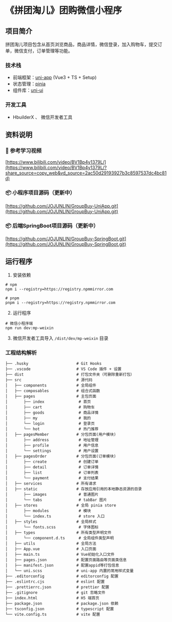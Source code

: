 # 《拼团淘儿》团购微信小程序

## 项目简介

拼团淘儿项目包含从首页浏览商品，商品详情，微信登录，加入购物车，提交订单，微信支付，订单管理等功能。

### 技术栈

- 前端框架：[uni-app](https://uniapp.dcloud.net.cn/) (Vue3 + TS + Setup)
- 状态管理：[pinia](https://pinia.vuejs.org/zh/)
- 组件库：[uni-ui](https://uniapp.dcloud.net.cn/component/uniui/uni-ui.html)

### 开发工具

- HbuilderX 、 微信开发者工具

## 资料说明

### 📀 参考学习视频

[https://www.bilibili.com/video/BV1Bp4y1379L/](https://www.bilibili.com/video/BV1Bp4y1379L/?share_source=copy_web&vd_source=2ac50d29193927b3c8597537dc4bc81d)

### 📦 小程序项目源码（更新中）

[https://github.com/JOJUNLIN/GroupBuy-UniApp.git](https://github.com/JOJUNLIN/GroupBuy-UniApp.git)

### 📦 后端SpringBoot项目源码（更新中）

[https://github.com/JOJUNLIN/GroupBuy-SpringBoot.git](https://github.com/JOJUNLIN/GroupBuy-SpringBoot.git)

## 运行程序

1. 安装依赖

```shell
# npm
npm i --registry=https://registry.npmmirror.com

# pnpm
pnpm i --registry=https://registry.npmmirror.com
```

2. 运行程序

```shell
# 微信小程序端
npm run dev:mp-weixin

```

3. 微信开发者工具导入 `/dist/dev/mp-weixin` 目录

### 工程结构解析

```
├── .husky                     # Git Hooks
├── .vscode                    # VS Code 插件 + 设置
├── dist                       # 打包文件夹（可删除重新打包）
├── src                        # 源代码
│   ├── components             # 全局组件
│   ├── composables            # 组合式函数
│   ├── pages                  # 主包页面
│       ├── index               # 首页
│       ├── cart                # 购物车
│       ├── goods               # 商品详情
│       ├── my                  # 我的
│       └── login               # 登录页
│       └── hot                 # 热门推荐
│   ├── pagesMember            # 分包页面(用户模块)
│       ├── address             # 地址管理
│       ├── profile             # 用户信息
│       └── settings            # 用户设置
│   ├── pagesOrder             # 分包页面(订单模块)
│       ├── create              # 创建订单
│       ├── detail              # 订单详情
│       ├── list                # 订单列表
│       └── payment             # 支付结果
│   ├── services               # 所有请求
│   ├── static                 # 存放应用引用的本地静态资源的目录
│       ├── images              # 普通图片
│       └── tabs                # tabBar 图片
│   ├── stores                 # 全局 pinia store
│       ├── modules             # 模块
│       └── index.ts            # store 入口
│   ├── styles                 # 全局样式
│       └── fonts.scss          # 字体图标
│   ├── types                  # 所有类型声明文件
│       └── component.d.ts      # 全局组件类型声明
│   ├── utils                  # 全局方法
│   ├── App.vue                # 入口页面
│   ├── main.ts                # Vue初始化入口文件
│   ├── pages.json             # 配置页面路由等页面类信息
│   ├── manifest.json          # 配置appid等打包信息
│   └── uni.scss               # uni-app 内置的常用样式变量
├── .editorconfig              # editorconfig 配置
├── .eslintrc.cjs              # eslint 配置
├── .prettierrc.json           # prettier 配置
├── .gitignore                 # git 忽略文件
├── index.html                 # H5 端首页
├── package.json               # package.json 依赖
├── tsconfig.json              # typescript 配置
└── vite.config.ts             # vite 配置
```

